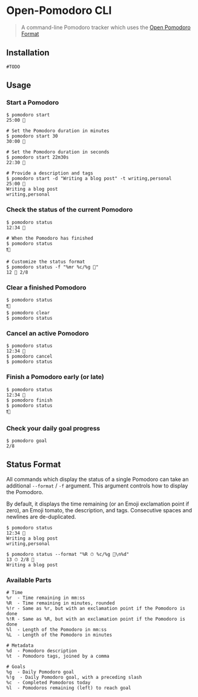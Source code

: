 # Open-Pomodoro CLI

> A command-line Pomodoro tracker which uses the [Open Pomodoro Format](https://github.com/open-pomodoro/open-pomodoro-format/blob/master/README.md)

## Installation

`#TODO`

## Usage

### Start a Pomodoro

```
$ pomodoro start
25:00 🍅

# Set the Pomodoro duration in minutes
$ pomodoro start 30
30:00 🍅

# Set the Pomodoro duration in seconds
$ pomodoro start 22m30s
22:30 🍅

# Provide a description and tags
$ pomodoro start -d "Writing a blog post" -t writing,personal
25:00 🍅
Writing a blog post
writing,personal
```

### Check the status of the current Pomodoro

```
$ pomodoro status
12:34 🍅

# When the Pomodoro has finished
$ pomodoro status
❗🍅

# Customize the status format
$ pomodoro status -f "%mr %c/%g 🍅"
12 🍅 2/8
```

### Clear a finished Pomodoro

```
$ pomodoro status
❗🍅
$ pomodoro clear
$ pomodoro status
```

### Cancel an active Pomodoro

```
$ pomodoro status
12:34 🍅
$ pomodoro cancel
$ pomodoro status
```


### Finish a Pomodoro early (or late)

```
$ pomodoro status
12:34 🍅
$ pomodoro finish
$ pomodoro status
❗️🍅
```

### Check your daily goal progress

```
$ pomodoro goal
2/8
```

## Status Format

All commands which display the status of a single Pomodoro can take an additional `--format` / `-f` argument.
This argument controls how to display the Pomodoro.

By default, it displays the time remaining (or an Emoji exclamation point if zero), an Emoji tomato, the description, and tags.
Consecutive spaces and newlines are de-duplicated.

```
$ pomodoro status
12:34 🍅 
Writing a blog post
writing,personal

$ pomodoro status --format "%R ⏱ %c/%g 🍅\n%d"
13 ⏱ 2/8 🍅
Writing a blog post
```

### Available Parts

```
# Time
%r  - Time remaining in mm:ss
%R  - Time remaining in minutes, rounded
%!r - Same as %r, but with an exclamation point if the Pomodoro is done
%!R - Same as %R, but with an exclamation point if the Pomodoro is done
%l  - Length of the Pomodoro in mm:ss
%L  - Length of the Pomodoro in minutes

# Metadata
%d  - Pomodoro description
%t  - Pomodoro tags, joined by a comma

# Goals
%g  - Daily Pomodoro goal
%!g  - Daily Pomodoro goal, with a preceding slash
%c  - Completed Pomodoros today
%l  - Pomodoros remaining (left) to reach goal
```
